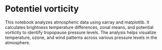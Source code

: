 # Potentiel vorticity
This notebook analyzes atmospheric data using xarray and matplotlib. It calculates brightness temperature differences, zonal means, and potential vorticity to identify tropopause pressure levels. The analysis helps visualize temperature, ozone, and wind patterns across various pressure levels in the atmosphere.
